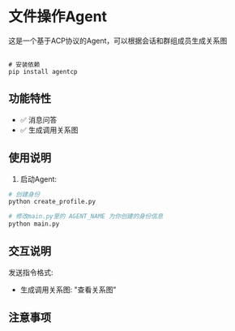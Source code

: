 # 文件操作Agent

这是一个基于ACP协议的Agent，可以根据会话和群组成员生成关系图

```

# 安装依赖
pip install agentcp

```

## 功能特性

- ✅ 消息问答
- ✅ 生成调用关系图

## 使用说明

1. 启动Agent:

```bash
# 创建身份
python create_profile.py

# 修改main.py里的 AGENT_NAME 为你创建的身份信息
python main.py
```

## 交互说明

发送指令格式:

- 生成调用关系图: "查看关系图"


## 注意事项

